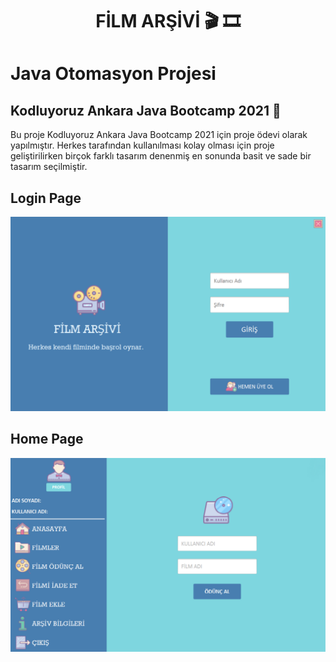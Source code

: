 <h1 align='center'> FİLM ARŞİVİ 🎬 🎞 </h1>

# Java Otomasyon Projesi

## Kodluyoruz Ankara Java Bootcamp 2021 🚀

Bu proje Kodluyoruz Ankara Java Bootcamp 2021 için proje ödevi olarak yapılmıştır. Herkes tarafından kullanılması kolay olması için proje geliştirilirken birçok farklı tasarım denenmiş en sonunda basit ve sade bir tasarım seçilmiştir.

## Login Page

![github](JavaProject-main/src/Images/login.jpg)<br>

## Home Page

![github](JavaProject-main/src/Images/menu.jpg)<br>


